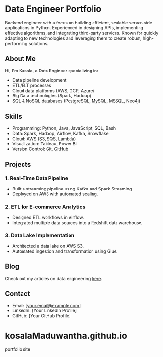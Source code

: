# Data Engineer Portfolio

Backend engineer with a focus on building efficient, scalable server-side applications in Python. Experienced in designing APIs, implementing effective algorithms, and integrating third-party services. Known for quickly adapting to new technologies and leveraging them to create robust, high-performing solutions.

## About Me

Hi, I'm Kosala, a Data Engineer specializing in:
- Data pipeline development
- ETL/ELT processes
- Cloud data platforms (AWS, GCP, Azure)
- Big Data technologies (Spark, Hadoop)
- SQL & NoSQL databases (PostgreSQL, MySQL, MSSQL, Neo4j)

## Skills

- Programming: Python, Java, JavaScript, SQL, Bash
- Data: Spark, Hadoop, Airflow, Kafka, Snowflake
- Cloud: AWS (S3, SQS, Lambda)
- Visualization: Tableau, Power BI
- Version Control: Git, GitHub

## Projects

### 1. Real-Time Data Pipeline
- Built a streaming pipeline using Kafka and Spark Streaming.
- Deployed on AWS with automated scaling.

### 2. ETL for E-commerce Analytics
- Designed ETL workflows in Airflow.
- Integrated multiple data sources into a Redshift data warehouse.

### 3. Data Lake Implementation
- Architected a data lake on AWS S3.
- Automated ingestion and transformation using Glue.

## Blog

Check out my articles on data engineering [here](./blog).

## Contact

- Email: [your.email@example.com]
- LinkedIn: [Your LinkedIn Profile]
- GitHub: [Your GitHub Profile]
# kosalaMaduwantha.github.io
portfolio site 
